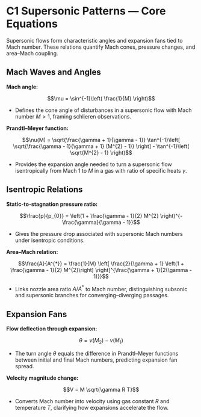 # C1 Supersonic Patterns — Core Equations

Supersonic flows form characteristic angles and expansion fans tied to Mach number. These relations quantify Mach cones, pressure changes, and area–Mach coupling.

## Mach Waves and Angles
**Mach angle:**

$$\mu = \sin^{-1}\left( \frac{1}{M} \right)$$

- Defines the cone angle of disturbances in a supersonic flow with Mach number $M>1$, framing schlieren observations.

**Prandtl–Meyer function:**

$$\nu(M) = \sqrt{\frac{\gamma + 1}{\gamma - 1}} \tan^{-1}\left[ \sqrt{\frac{\gamma - 1}{\gamma + 1} (M^{2} - 1)} \right] - \tan^{-1}\left( \sqrt{M^{2} - 1} \right)$$

- Provides the expansion angle needed to turn a supersonic flow isentropically from Mach 1 to $M$ in a gas with ratio of specific heats $\gamma$.

## Isentropic Relations
**Static-to-stagnation pressure ratio:**

$$\frac{p}{p_{0}} = \left(1 + \frac{\gamma - 1}{2} M^{2} \right)^{-\frac{\gamma}{\gamma - 1}}$$

- Gives the pressure drop associated with supersonic Mach numbers under isentropic conditions.

**Area–Mach relation:**

$$\frac{A}{A^{*}} = \frac{1}{M} \left[ \frac{2}{\gamma + 1} \left(1 + \frac{\gamma - 1}{2} M^{2}\right) \right]^{\frac{\gamma + 1}{2(\gamma - 1)}}$$

- Links nozzle area ratio $A/A^{*}$ to Mach number, distinguishing subsonic and supersonic branches for converging–diverging passages.

## Expansion Fans
**Flow deflection through expansion:**

$$\theta = \nu(M_{2}) - \nu(M_{1})$$

- The turn angle $\theta$ equals the difference in Prandtl–Meyer functions between initial and final Mach numbers, predicting expansion fan spread.

**Velocity magnitude change:**

$$V = M \sqrt{\gamma R T}$$

- Converts Mach number into velocity using gas constant $R$ and temperature $T$, clarifying how expansions accelerate the flow.
